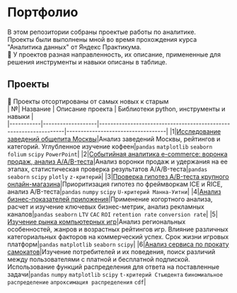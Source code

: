 # Портфолио
В этом репозитории собраны проектые работы по аналитике.  
Проекты были выполнены мной во время прохождения курса "Аналитика данных" от Яндекс Практикума.  
:paperclip: У проектов разная направленность, их описание, примененные для решения инструменты и навыки описаны в таблице.

## Проекты  
:date: Проекты отсортированы от самых новых к старым  
| №| Название | Описание проекта | Библиотеки python, инструменты и навыки |  
|-----------|-------------------|------------------------------------------------------------------|-----------------------------------|
|1|[Исследование заведений общепита Москвы](/Исследование%20общепита%20Москвы/)|Анализ заведений Москвы, рейтингов и категорий. Углубленное изучение кофеен|`pandas` `matplotlib` `seaborn`  `folium` `scipy` `PowerPoint`|
|2|[Событийная аналитика e-commerce: воронка продаж, анализ A/A/B-теста](/Событийная%20аналитика/)|Анализ воронки продаж и удержания на ее этапах, статистическая проверка результатов А/А/B-теста|`pandas` `seaborn` `scipy` `plotly` `z-критерий`|
|3|[Проверка гипотез A/B-теста крупного онлайн-магазина](/А-Б%20тест/)|Приоритизация гипотез по фреймворкам ICE и RICE, анализ A/B-теста|`pandas` `numpy` `scipy` `U-критерий Манна-Уитни`|
|4|[Анализ бизнес-показателей приложения](/Анализ%20бизнес-показателей/)|Применение когортного анализа, расчет и изучение ключевых бизнес-метрик, анализ рекламных каналов|`pandas` `seaborn` `LTV` `CAC` `ROI` `retention rate` `conversion rate`|
|5|[Изучение рынка компьютерных игр](/Анализ%20рынка%20компьютерных%20игр/)|Анализ региональных особенностей, жанров и возрастных рейтингов игр. Влияние различных категориальных факторов на коммерческий успех. Срок жизни игровых платформ|`pandas` `matplotlib` `seaborn` `scipy`|
|6|[Анализ сервиса по прокату самокатов](/Анализ%20проката%20самокатов/)|Изучение потребителей и их поведения, поиск различий между пользователями с платной и бесплатной подпиской. Использование функций распределения для ответа на поставленные задачи|`pandas` `numpy` `matplotlib` `scipy` `t-критерий Стьюдента` `биномиальное распределение` `апроксимация распределения` `cdf`|
